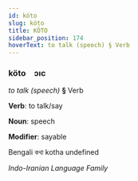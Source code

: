 ```yaml
---
id: köto
slug: köto
title: KÖTO
sidebar_position: 174
hoverText: to talk (speech) § Verb
---
```


### köto&emsp;<span kind="abugida">ɔıc</span>

*to talk (speech)* **§** Verb

**Verb**: to talk/say

**Noun**: speech

**Modifier**: sayable

Bengali কথা kotha undefined

*Indo-Iranian Language Family*